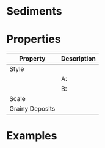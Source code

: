 # Sediments


# Properties


| Property | Description| 
| -------- | -----------|
| Style |  |
| | A: <desc> |
| | B: <desc> |
| Scale |  |
| Grainy Deposits |  |




# Examples
